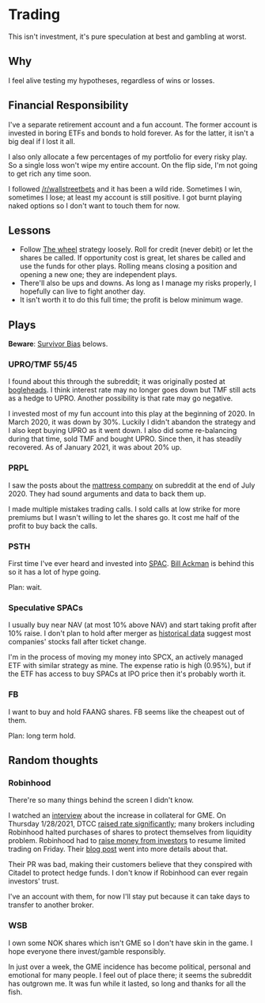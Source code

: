 # Trading

This isn't investment, it's pure speculation at best and gambling at worst.

## Why

I feel alive testing my hypotheses, regardless of wins or losses.

## Financial Responsibility

I've a separate retirement account and a fun account.
The former account is invested in boring ETFs and bonds to hold forever.
As for the latter, it isn't a big deal if I lost it all.

I also only allocate a few percentages of my portfolio for every risky play.
So a single loss won't wipe my entire account.
On the flip side, I'm not going to get rich any time soon.

I followed [/r/wallstreetbets](https://old.reddit.com/r/wallstreetbets/) and it has been a wild ride.
Sometimes I win, sometimes I lose; at least my account is still positive.
I got burnt playing naked options so I don't want to touch them for now.

## Lessons

- Follow [The wheel](https://old.reddit.com/r/options/comments/a36k4j/the_wheel_aka_triple_income_strategy_explained/) strategy loosely. Roll for credit (never debit) or let the shares be called. If opportunity cost is great, let shares be called and use the funds for other plays. Rolling means closing a position and opening a new one; they are independent plays.
- There'll also be ups and downs. As long as I manage my risks properly, I hopefully can live to fight another day.
- It isn't worth it to do this full time; the profit is below minimum wage.

## Plays

**Beware**: [Survivor Bias](https://en.wikipedia.org/wiki/Survivorship_bias) belows.

### UPRO/TMF 55/45

I found about this through the subreddit; it was originally posted at [bogleheads](https://www.bogleheads.org/forum/viewtopic.php?f=10&t=288192).
I think interest rate may no longer goes down but TMF still acts as a hedge to UPRO.
Another possibility is that rate may go negative.

I invested most of my fun account into this play at the beginning of 2020.
In March 2020, it was down by 30%. 
Luckily I didn't abandon the strategy and I also kept buying UPRO as it went down.
I also did some re-balancing during that time, sold TMF and bought UPRO.
Since then, it has steadily recovered. 
As of January 2021, it was about 20% up.

### PRPL

I saw the posts about the [mattress company](https://purple.com/) on subreddit at the end of July 2020.
They had sound arguments and data to back them up.

I made multiple mistakes trading calls.
I sold calls at low strike for more premiums but I wasn't willing to let the shares go.
It cost me half of the profit to buy back the calls.

### PSTH

First time I've ever heard and invested into [SPAC](https://www.investopedia.com/terms/s/spac.asp).
[Bill Ackman](https://en.wikipedia.org/wiki/Bill_Ackman) is behind this so it has a lot of hype going.

Plan: wait.

### Speculative SPACs

I usually buy near NAV (at most 10% above NAV) and start taking profit after 10% raise.
I don't plan to hold after merger as [historical data](https://corpgov.law.harvard.edu/2020/11/19/a-sober-look-at-spacs/) suggest most companies' stocks fall after ticket change.

I'm in the process of moving my money into SPCX, an actively managed ETF with similar strategy as mine.
The expense ratio is high (0.95%), but if the ETF has access to buy SPACs at IPO price then it's probably worth it.

### FB

I want to buy and hold FAANG shares.
FB seems like the cheapest out of them.

Plan: long term hold.

## Random thoughts

### Robinhood

There're so many things behind the screen I didn't know.

I watched an [interview](https://www.youtube.com/watch?v=4RS4JIEVyXM) about the increase in collateral for GME.
On Thursday 1/28/2021, DTCC [raised rate significantly](https://www.washingtonpost.com/business/whats-the-dtcc-and-how-did-it-stop-gamestop-mania/2021/01/29/b23744bc-6257-11eb-a177-7765f29a9524_story.html); many brokers including Robinhood halted purchases of shares to protect themselves from liquidity problem.
Robinhood had to [raise money from investors](https://www.nytimes.com/2021/01/29/technology/robinhood-fundraising.html) to resume limited trading on Friday.
Their [blog post](https://blog.robinhood.com/news/2021/1/29/what-happened-this-week) went into more details about that.

Their PR was bad, making their customers believe that they conspired with Citadel to protect hedge funds.
I don't know if Robinhood can ever regain investors' trust.

I've an account with them, for now I'll stay put because it can take days to transfer to another broker.

### WSB

I own some NOK shares which isn't GME so I don't have skin in the game.
I hope everyone there invest/gamble responsibly.

In just over a week, the GME incidence has become political, personal and emotional for many people.
I feel out of place there; it seems the subreddit has outgrown me.
It was fun while it lasted, so long and thanks for all the fish.
